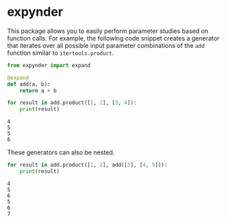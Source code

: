 # expynder

This package allows you to easily perform parameter studies based on
function calls.
For example, the following code snippet creates a generator that
iterates over all possible input parameter combinations of the `add`
function similar to `itertools.product`.


```python
from expynder import expand

@expand
def add(a, b):
    return a + b

for result in add.product([1, 2], [3, 4]):
    print(result)
```

```
4
5
5
6
```

These generators can also be nested.

```python
for result in add.product([1, 2], add([3], [4, 5])):
    print(result)
```

```
4
5
6
5
6
7
```
